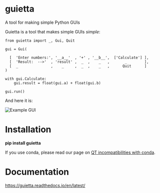 # guietta

A tool for making simple Python GUIs

Guietta is a tool that makes simple GUIs *simple*:


    from guietta import _, Gui, Quit
    
    gui = Gui(
        
      [  'Enter numbers:', '__a__'  , '+' , '__b__',  ['Calculate'] ],
      [  'Result:  -->'  , 'result' ,  _  ,    _   ,       _        ],
      [  _               ,    _     ,  _  ,    _   ,      Quit      ]
    )

    with gui.Calculate:
        gui.result = float(gui.a) + float(gui.b)
        
    gui.run()


And here it is:

![Example GUI](http://guietta.com/_images/example.png)


# Installation

 **pip install guietta**
 

If you use conda, please read our page on
[QT incompatibilities with conda](https://guietta.readthedocs.io/en/latest/qt_conda.html).


# Documentation

https://guietta.readthedocs.io/en/latest/